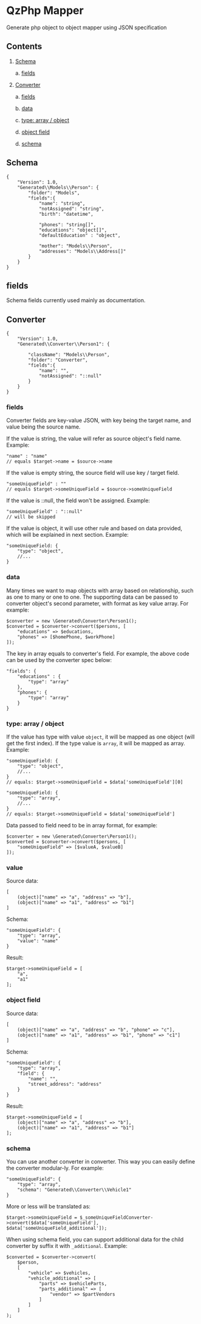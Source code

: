 # QzPhp Mapper

Generate php object to object mapper using JSON specification

## Contents
1. [Schema](#schema)

    a. [fields](#schema_fields)

2. [Converter](#converter)
  
    a. [fields](#converter_fields)

    b. [data](#converter_data)

    c. [type: array / object](#converter_array_object)

    d. [object field](#converter_field_fields)

    d. [schema](#converter_schema)

<a name="schema"></a>
## Schema

    {
        "Version": 1.0,
        "Generated\\Models\\Person": {
            "folder": "Models",
            "fields":{
                "name": "string",
                "notAssigned": "string",
                "birth": "datetime",

                "phones": "string[]",
                "educations": "object[]",
                "defaultEducation" : "object",

                "mother": "Models\\Person",
                "addresses": "Models\\Address[]"
            }
        }
    }

<a name="schema_fields"></a>
## fields

Schema fields currently used mainly as documentation.

<a name="converter"></a>
## Converter

    {
        "Version": 1.0,
        "Generated\\Converter\\Person1": {
            
            "className": "Models\\Person",
            "folder": "Converter",
            "fields":{
                "name": "",
                "notAssigned": "::null"
            }
        }
    }

<a name="converter_fields"></a>
### fields

Converter fields are key-value JSON, with key being the target name, and value being the source name.

If the value is string, the value will refer as source object's field name. Example:

    "name" : "name"
    // equals $target->name = $source->name

If the value is empty string, the source field will use key / target field.

    "someUniqueField" : ""
    // equals $target->someUniqueField = $source->someUniqueField

If the value is ::null, the field won't be assigned. Example:

    "someUniqueField" : "::null"
    // will be skipped

If the value is object, it will use other rule and based on data provided, which will be explained in next section. Example:

    "someUniqueField: {
        "type": "object",
        //...
    }

<a name="converter_array_data"></a>
### data

Many times we want to map objects with array based on relationship, such as one to many or one to one. The supporting data can be passed to converter object's second parameter, with format as key value array. For example: 

    $converter = new \Generated\Converter\Person1();
    $converted = $converter->convert($persons, [
        "educations" => $educations,
        "phones" => [$homePhone, $workPhone]
    ]);

The key in array equals to converter's field. For example, the above code can be used by the converter spec below:

    "fields": {
        "educations" : {
            "type": "array"
        },
        "phones": {
            "type": "array"
        }
    }

<a name="converter_array_object"></a>
### type: array / object

If the value has type with value `object`, it will be mapped as one object (will get the first index). If the type value is `array`, it will be mapped as array. Example:

    "someUniqueField: {
        "type": "object",
        //...
    }
    // equals: $target->someUniqueField = $data['someUniqueField'][0]

    "someUniqueField: {
        "type": "array",
        //...
    }
    // equals: $target->someUniqueField = $data['someUniqueField']

Data passed to field need to be in array format, for example:

    $converter = new \Generated\Converter\Person1();
    $converted = $converter->convert($persons, [
        "someUniqueField" => [$valueA, $valueB]
    ]);

<a name="converter_value"></a>
### value

Source data:

    [
        (object)["name" => "a", "address" => "b"],
        (object)["name" => "a1", "address" => "b1"]
    ]

Schema:

    "someUniqueField": {
        "type": "array",
        "value": "name"
    }

Result:

    $target->someUniqueField = [
        "a",
        "a1"
    ];

<a name="converter_field_fields"></a>
### object field

Source data:

    [
        (object)["name" => "a", "address" => "b", "phone" => "c"],
        (object)["name" => "a1", "address" => "b1", "phone" => "c1"]
    ]

Schema:

    "someUniqueField": {
        "type": "array",
        "field": {
            "name": "",
            "street_address": "address"
        }
    }

Result:

    $target->someUniqueField = [
        (object)["name" => "a", "address" => "b"],
        (object)["name" => "a1", "address" => "b1"]
    ];

<a name="converter_schema"></a>
### schema

You can use another converter in converter. This way you can easily define the converter modular-ly. For example:

    "someUniqueField": {
        "type": "array",
        "schema": "Generated\\Converter\\Vehicle1"
    }

More or less will be translated as:

    $target->someUniqueField = $_someUniqueFieldConverter->convert($data['someUniqueField'], $data['someUniqueField_additional']);

When using schema field, you can support additional data for the child converter by suffix it with `_additional`. Example:

    $converted = $converter->convert(
        $person,
        [
            "vehicle" => $vehicles,
            "vehicle_additional" => [
                "parts" => $vehicleParts,
                "parts_additional" => [
                    "vendor" => $partVendors
                ]
            ]
        ]
    );

